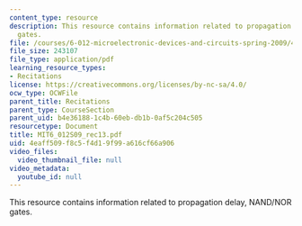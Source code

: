 ```yaml
---
content_type: resource
description: This resource contains information related to propagation delay, NAND/NOR
  gates.
file: /courses/6-012-microelectronic-devices-and-circuits-spring-2009/4eaff509f8c5f4d19f99a616cf66a906_MIT6_012S09_rec13.pdf
file_size: 243107
file_type: application/pdf
learning_resource_types:
- Recitations
license: https://creativecommons.org/licenses/by-nc-sa/4.0/
ocw_type: OCWFile
parent_title: Recitations
parent_type: CourseSection
parent_uid: b4e36188-1c4b-60eb-db1b-0af5c204c505
resourcetype: Document
title: MIT6_012S09_rec13.pdf
uid: 4eaff509-f8c5-f4d1-9f99-a616cf66a906
video_files:
  video_thumbnail_file: null
video_metadata:
  youtube_id: null
---
```

This resource contains information related to propagation delay, NAND/NOR gates.
